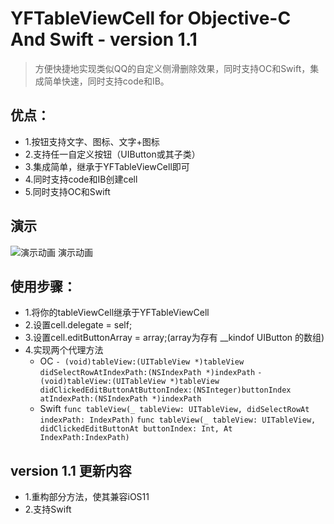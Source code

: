 # YFTableViewCell for Objective-C And Swift - version 1.1
> 方便快捷地实现类似QQ的自定义侧滑删除效果，同时支持OC和Swift，集成简单快速，同时支持code和IB。

## 优点：
- 1.按钮支持文字、图标、文字+图标
- 2.支持任一自定义按钮（UIButton或其子类）
- 3.集成简单，继承于YFTableViewCell即可
- 4.同时支持code和IB创建cell
- 5.同时支持OC和Swift
  
## 演示

![演示动画 演示动画](https://github.com/saxueyang/YFTableViewCell/blob/master/YFTableViewCell/YFTableViewCell.gif)

## 使用步骤：
- 1.将你的tableViewCell继承于YFTableViewCell
- 2.设置cell.delegate = self;
- 3.设置cell.editButtonArray = array;(array为存有 __kindof UIButton 的数组)
- 4.实现两个代理方法
    - OC
        `- (void)tableView:(UITableView *)tableView didSelectRowAtIndexPath:(NSIndexPath *)indexPath`
        `- (void)tableView:(UITableView *)tableView didClickedEditButtonAtButtonIndex:(NSInteger)buttonIndex atIndexPath:(NSIndexPath *)indexPath`
    - Swift
        `func tableView(_ tableView: UITableView, didSelectRowAt indexPath: IndexPath)`
        `func tableView(_ tableView: UITableView, didClickedEditButtonAt buttonIndex: Int, At IndexPath:IndexPath)`

##  version 1.1 更新内容

- 1.重构部分方法，使其兼容iOS11
- 2.支持Swift
